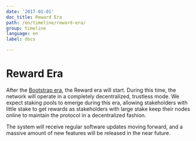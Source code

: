 ```yaml
---
date: '2017-01-01'
doc_title: Reward Era
path: /en/timeline/reward-era/
group: timeline
language: en
label: docs

---
```

<!-- Reviewed at 357ac1f7b4a9f1d98ee7f7bee46e874d7356958f -->

# Reward Era

After the [Bootstrap era](/timeline/bootstrap), the Reward era will start.
During this time, the network will operate in a completely decentralized,
trustless mode. We expect staking pools to emerge during this era, allowing
stakeholders with little stake to get rewards as stakeholders with large stake
keep their nodes online to maintain the protocol in a decentralized fashion.

The system will receive regular software updates moving forward, and a massive
amount of new features will be released in the near future.
